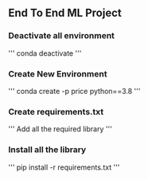 ## End To End ML Project

### Deactivate all environment
'''
conda deactivate
'''
### Create New Environment
'''
conda create -p price python==3.8
'''
### Create requirements.txt
'''
Add all the required library
'''

### Install all the library
'''
pip install -r requirements.txt
'''